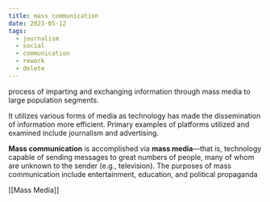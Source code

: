 ```yaml
---
title: mass communication
date: 2023-05-12
tags:
  - journalism
  - social
  - communication
  - rework
  - delete
---
```

process of imparting and exchanging information through mass media to large population segments. 

It utilizes various forms of media as technology has made the dissemination of information more efficient. Primary examples of platforms utilized and examined include journalism and advertising.

**Mass communication** is accomplished via **mass media**—that is, technology capable of sending messages to great numbers of people, many of whom are unknown to the sender (e.g., television). The purposes of mass communication include entertainment, education, and political propaganda


[[Mass Media]]